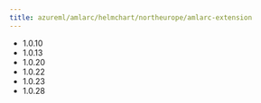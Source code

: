 ```yaml
---
title: azureml/amlarc/helmchart/northeurope/amlarc-extension
---
```

- 1.0.10
- 1.0.13
- 1.0.20
- 1.0.22
- 1.0.23
- 1.0.28
